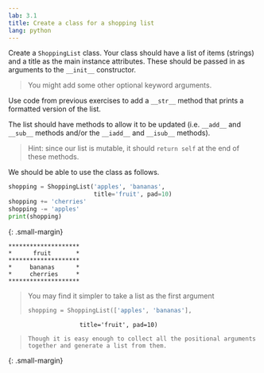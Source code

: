```yaml
---
lab: 3.1
title: Create a class for a shopping list
lang: python
---
```


Create a `ShoppingList` class.
Your class should have a list of items (strings) and a title as the main instance attributes.
These should be passed in as arguments to the `__init__` constructor.

> You might add some other optional keyword arguments.

Use code from previous exercises to add a `__str__` method that prints a formatted version of the list.

The list should have methods to allow it to be updated (i.e. `__add__` and `__sub__` methods and/or the `__iadd__` and `__isub__` methods).

> Hint: since our list is mutable, it should `return self` at the end of these methods.

We should be able to use the class as follows.

```python
shopping = ShoppingList('apples', 'bananas', 
                        title='fruit', pad=10)
shopping += 'cherries'
shopping -= 'apples'
print(shopping)
```
{: .small-margin}
```plaintext
********************
*      fruit       *
********************
*     bananas      *
*     cherries     *
********************
```

> You may find it simpler to take a list as the first argument
> ```python
> shopping = ShoppingList(['apples', 'bananas'], 
                        title='fruit', pad=10)
>```
>Though it is easy enough to collect all the positional arguments together and generate a list from them.
{: .small-margin}
